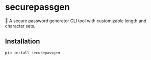 # securepassgen

🔐 A secure password generator CLI tool with customizable length and character sets.

## Installation

```bash
pip install securepassgen
